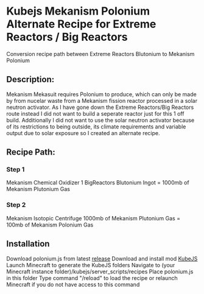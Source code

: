 # Kubejs Mekanism Polonium Alternate Recipe for Extreme Reactors / Big Reactors
 Conversion recipe path between Extreme Reactors Blutonium to Mekanism Polonium

## Description:
Mekanism Mekasuit requires Polonium to produce, which can only be made by from nucelar waste from a Mekanism fission reactor processed in a solar neutron activator. As I have gone down the Extreme Reactors/Big Reactors route instead I did not want to build a seperate reactor just for this 1 off build. Additionally I did not want to use the solar neutron activator because of its restrictions to being outside, its climate requirements and variable output due to solar exposure so I created an alternate recipe.

 ## Recipe Path:

 ### Step 1
Mekanism Chemical Oxidizer
1 BigReactors Blutonium Ingot = 1000mb of Mekanism Plutonium Gas

### Step 2
Mekanism Isotopic Centrifuge
1000mb of Mekanism Plutonium Gas = 100mb of Mekanism Polonium Gas

## Installation
Download polonium.js from latest [release](https://github.com/Fenris42/Kubejs_Polonium_Recipe/releases)
Download and install mod [KubeJS](https://www.curseforge.com/minecraft/mc-mods/kubejs)
Launch Minecraft to generate the KubeJS folders
Navigate to (your Minecraft instance folder)/kubejs/server_scripts/recipes
Place polonium.js in this folder
Type command "/reload" to load the recipe or relaunch Minecraft if you do not have access to this command
